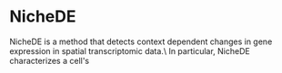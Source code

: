 # NicheDE
NicheDE is a method that detects context dependent changes in gene expression in spatial transcriptomic data.\\
In particular, NicheDE characterizes a cell's 
